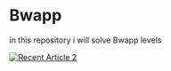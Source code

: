 # Bwapp
in this repository i will solve Bwapp levels

<a target="_blank" href="https://github-readme-medium-recent-article.vercel.app/medium/@mennashaaban00/19"><img src="https://github-readme-medium-recent-article.vercel.app/medium/@mennashaaban00/19" alt="Recent Article 2"> 
